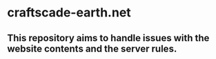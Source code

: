 # craftscade-earth.net

## This repository aims to handle issues with the website contents and the server rules.
